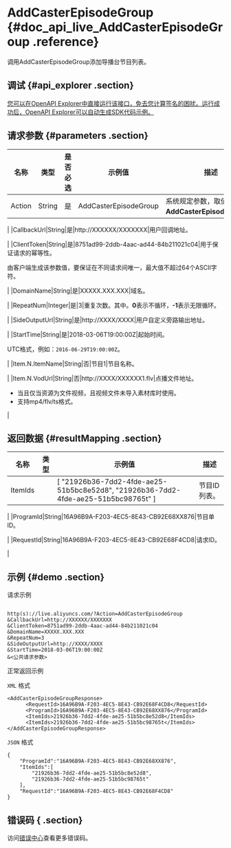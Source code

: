 # AddCasterEpisodeGroup {#doc_api_live_AddCasterEpisodeGroup .reference}

调用AddCasterEpisodeGroup添加导播台节目列表。

## 调试 {#api_explorer .section}

[您可以在OpenAPI Explorer中直接运行该接口，免去您计算签名的困扰。运行成功后，OpenAPI Explorer可以自动生成SDK代码示例。](https://api.aliyun.com/#product=live&api=AddCasterEpisodeGroup&type=RPC&version=2016-11-01)

## 请求参数 {#parameters .section}

|名称|类型|是否必选|示例值|描述|
|--|--|----|---|--|
|Action|String|是|AddCasterEpisodeGroup|系统规定参数，取值：**AddCasterEpisodeGroup**。

 |
|CallbackUrl|String|是|http://XXXXXX/XXXXXXX|用户回调地址。

 |
|ClientToken|String|是|8751ad99-2ddb-4aac-ad44-84b211021c04|用于保证请求的幂等性。

 由客户端生成该参数值，要保证在不同请求间唯一，最大值不超过64个ASCII字符。

 |
|DomainName|String|是|XXXXX.XXX.XXX|域名。

 |
|RepeatNum|Integer|是|3|重复次数。其中。**0**表示不循环，**-1**表示无限循环。

 |
|SideOutputUrl|String|是|http://XXXX/XXXX|用户自定义旁路输出地址。

 |
|StartTime|String|是|2018-03-06T19:00:00Z|起始时间。

 UTC格式，例如：`2016-06-29T19:00:00Z`。

 |
|Item.N.ItemName|String|否|节目1|节目名称。

 |
|Item.N.VodUrl|String|否|http://XXXX/XXXXXX1.flv|点播文件地址。

 -   当且仅当资源为文件视频，且视频文件未导入素材库时使用。
-   支持mp4/flv/ts格式。

 |

## 返回数据 {#resultMapping .section}

|名称|类型|示例值|描述|
|--|--|---|--|
|ItemIds| |\[ "21926b36-7dd2-4fde-ae25-51b5bc8e52d8", "21926b36-7dd2-4fde-ae25-51b5bc98765t" \]|节目ID列表。

 |
|ProgramId|String|16A96B9A-F203-4EC5-8E43-CB92E68XX876|节目单ID。

 |
|RequestId|String|16A96B9A-F203-4EC5-8E43-CB92E68F4CD8|请求ID。

 |

## 示例 {#demo .section}

请求示例

``` {#request_demo}

http(s)://live.aliyuncs.com/?Action=AddCasterEpisodeGroup
&CallbackUrl=http://XXXXXX/XXXXXXX
&ClientToken=8751ad99-2ddb-4aac-ad44-84b211021c04
&DomainName=XXXXX.XXX.XXX
&RepeatNum=3
&SideOutputUrl=http://XXXX/XXXX
&StartTime=2018-03-06T19:00:00Z
&<公共请求参数>

```

正常返回示例

`XML` 格式

``` {#xml_return_success_demo}
<AddCasterEpisodeGroupResponse>
	  <RequestId>16A96B9A-F203-4EC5-8E43-CB92E68F4CD8</RequestId>
	  <ProgramId>16A96B9A-F203-4EC5-8E43-CB92E68XX876</ProgramId>
	  <ItemIds>21926b36-7dd2-4fde-ae25-51b5bc8e52d8</ItemIds>
	  <ItemIds>21926b36-7dd2-4fde-ae25-51b5bc98765t</ItemIds>
</AddCasterEpisodeGroupResponse>
```

`JSON` 格式

``` {#json_return_success_demo}
{
	"ProgramId":"16A96B9A-F203-4EC5-8E43-CB92E68XX876",
	"ItemIds":[
		"21926b36-7dd2-4fde-ae25-51b5bc8e52d8",
		"21926b36-7dd2-4fde-ae25-51b5bc98765t"
	],
	"RequestId":"16A96B9A-F203-4EC5-8E43-CB92E68F4CD8"
}
```

## 错误码 { .section}

访问[错误中心](https://error-center.aliyun.com/status/product/live)查看更多错误码。

